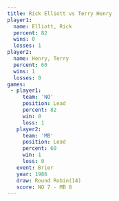 ```yaml
---
title: Rick Elliott vs Terry Henry
player1:             
  name: Elliott, Rick
  percent: 82        
  wins: 0            
  losses: 1          
player2:             
  name: Henry, Terry 
  percent: 60        
  wins: 1            
  losses: 0          
games:
 - player1:        
     team: 'NO'    
     position: Lead
     percent: 82   
     win: 0        
     loss: 1       
   player2:        
     team: 'MB'    
     position: Lead
     percent: 60   
     win: 1        
     loss: 0       
   event: Brier         
   year: 1986           
   draw: Round Robin(14)
   score: NO 7 - MB 8   
---
```

